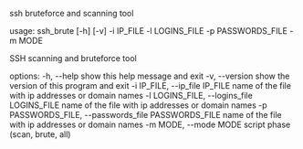 ssh bruteforce and scanning tool

usage: ssh_brute [-h] [-v] -i IP_FILE -l LOGINS_FILE -p PASSWORDS_FILE -m MODE

SSH scanning and bruteforce tool

options:
  -h, --help            show this help message and exit
  -v, --version         show the version of this program and exit
  -i IP_FILE, --ip_file IP_FILE
                        name of the file with ip addresses or domain names
  -l LOGINS_FILE, --logins_file LOGINS_FILE
                        name of the file with ip addresses or domain names
  -p PASSWORDS_FILE, --passwords_file PASSWORDS_FILE
                        name of the file with ip addresses or domain names
  -m MODE, --mode MODE  script phase (scan, brute, all)
